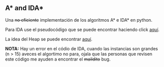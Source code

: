 ## A\* and IDA\*

Una  ~~no eficiente~~ implementación de los algoritmos A\* e IDA\* en python.

Para IDA use el pseudocódigo que se puede encontrar haciendo click [aquí](https://courses.cs.washington.edu/courses/cse415/06wi/notes/IDA.pdf).

La idea del Heap se puede encontrar [aquí](http://interactivepython.org/runestone/static/pythonds/Trees/BinaryHeapImplementation.html).

__NOTA:__ Hay un error en el códio de IDA, cuando las instancias son grandes (n > 15) aveces el algortimo no para, ojala que las personas que revisen este código me ayuden a encontrar el ~~maildito~~ bug.
